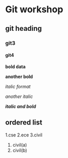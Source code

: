 # Git workshop
## git heading
### git3
#### git4

**bold data**

__another bold__

*italic format*

_another italic_

_**italic and bold**_
## ordered list
1.cse
2.ece
3.civil
 1. civil(a)
 2. civil(b)
